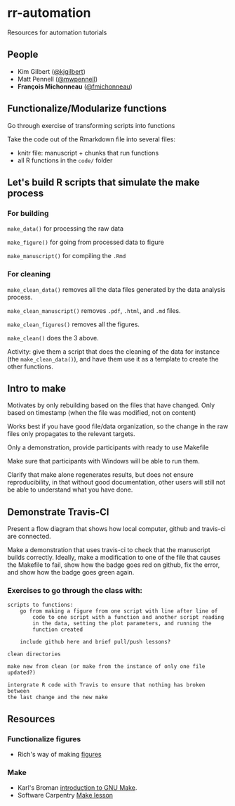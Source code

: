 rr-automation
=============

Resources for automation tutorials

## People

* Kim Gilbert ([@kjgilbert](https://github.com/kjgilbert))
* Matt Pennell ([@mwpennell](https://github.com/mwpennell))
* **François Michonneau** ([@fmichonneau](https://github.com/fmichonneau))


## Functionalize/Modularize functions

Go through exercise of transforming scripts into functions

Take the code out of the Rmarkdown file into several files:
- knitr file: manuscript + chunks that run functions
- all R functions in the `code/` folder



## Let's build R scripts that simulate the make process

### For building

`make_data()` for processing the raw data

`make_figure()` for going from processed data to figure

`make_manuscript()` for compiling the `.Rmd`

### For cleaning

`make_clean_data()` removes all the data files generated by the data analysis
process.

`make_clean_manuscript()` removes `.pdf`, `.html`,  and `.md` files.

`make_clean_figures()` removes all the figures.

`make_clean()` does the 3 above.

Activity: give them a script that does the cleaning of the data for instance
(the `make_clean_data()`), and have them use it as a template to create the
other functions.

## Intro to make

Motivates by only rebuilding based on the files that have changed. Only based on
timestamp (when the file was modified, not on content)

Works best if you have good file/data organization, so the change in the raw
files only propagates to the relevant targets.

Only a demonstration, provide participants with ready to use Makefile

Make sure that participants with Windows will be able to run them.

Clarify that make alone regenerates results, but does not ensure reproducibility, in that without good 
documentation, other users will still not be able to understand what you have done.

## Demonstrate Travis-CI

Present a flow diagram that shows how local computer, github and travis-ci are
connected.

Make a demonstration that uses travis-ci to check that the manuscript builds
correctly. Ideally, make a modification to one of the file that causes the
Makefile to fail, show how the badge goes red on github, fix the error, and show
how the badge goes green again.




### Exercises to go through the class with:

	scripts to functions:
		go from making a figure from one script with line after line of 
			code to one script with a function and another script reading
			in the data, setting the plot parameters, and running the 
			function created
			
		include github here and brief pull/push lessons?
	
	clean directories
	
	make new from clean (or make from the instance of only one file updated?)
	
	intergrate R code with Travis to ensure that nothing has broken between 
	the last change and the new make



## Resources

### Functionalize figures

- Rich's way of making [figures](http://nicercode.github.io/blog/2013-07-09-figure-functions/)

### Make
- Karl's Broman [introduction to GNU Make](http://kbroman.org/minimal_make/).
- Software Carpentry [Make lesson](http://software-carpentry.org/v4/make/index.html)
